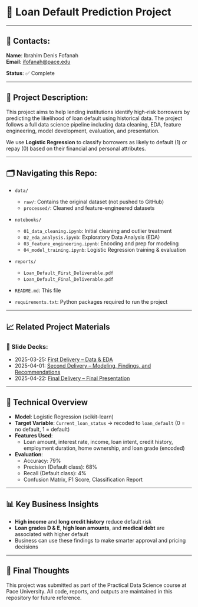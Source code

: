 # 📌 Loan Default Prediction Project

---

## 👤 Contacts:
**Name**: Ibrahim Denis Fofanah  
**Email**: ifofanah@pace.edu

**Status**: ✅ Complete

---

## 📝 Project Description:
This project aims to help lending institutions identify high-risk borrowers by predicting the likelihood of loan default using historical data. The project follows a full data science pipeline including data cleaning, EDA, feature engineering, model development, evaluation, and presentation.

We use **Logistic Regression** to classify borrowers as likely to default (1) or repay (0) based on their financial and personal attributes.

---

## 🗂 Navigating this Repo:

- `data/`
  - `raw/`: Contains the original dataset (not pushed to GitHub)
  - `processed/`: Cleaned and feature-engineered datasets

- `notebooks/`
  - `01_data_cleaning.ipynb`: Initial cleaning and outlier treatment
  - `02_eda_analysis.ipynb`: Exploratory Data Analysis (EDA)
  - `03_feature_engineering.ipynb`: Encoding and prep for modeling
  - `04_model_training.ipynb`: Logistic Regression training & evaluation

- `reports/`
  - `Loan_Default_First_Deliverable.pdf`
  - `Loan_Default_Final_Deliverable.pdf`

- `README.md`: This file  
- `requirements.txt`: Python packages required to run the project

---

## 📈 Related Project Materials

### 📄 Slide Decks:
- 2025-03-25: [First Delivery – Data & EDA](reports/Loan_Default_First_Deliverable_FULL_FIXED.pptx)
- 2025-04-01: [Second Delivery – Modeling, Findings, and Recommendations](reports/Loan_Default_Delivery_2_Complete.pptx)
- 2025-04-22: [Final Delivery – Final Presentation](reports/Loan_Default_Delivery_2_Complete.pptx)

---

## 🧪 Technical Overview

- **Model**: Logistic Regression (scikit-learn)
- **Target Variable**: `Current_loan_status` → recoded to `loan_default` (0 = no default, 1 = default)
- **Features Used**:
  - Loan amount, interest rate, income, loan intent, credit history, employment duration, home ownership, and loan grade (encoded)
- **Evaluation**:
  - Accuracy: 79%
  - Precision (Default class): 68%
  - Recall (Default class): 4%
  - Confusion Matrix, F1 Score, Classification Report

---

## 📊 Key Business Insights

- **High income** and **long credit history** reduce default risk
- **Loan grades D & E**, **high loan amounts**, and **medical debt** are associated with higher default
- Business can use these findings to make smarter approval and pricing decisions

---

## 📎 Final Thoughts

This project was submitted as part of the Practical Data Science course at Pace University. All code, reports, and outputs are maintained in this repository for future reference.

